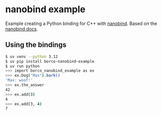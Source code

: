 # nanobind example

Example creating a Python binding for C++ with
[nanobind](https://github.com/wjakob/nanobind). Based on the
[nanobind docs](https://nanobind.readthedocs.io/en/latest/index.html).

## Using the bindings

```bash
$ uv venv --python 3.12
$ uv pip install borco-nanobind-example
$ uv run python
>>> import borco_nanobind_example as ex
>>> ex.Dog("Max").bark()
'Max: woof!'
>>> ex.the_answer
42
>>> ex.add(3)
4
>>> ex.add(3, 4)
7
```

